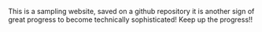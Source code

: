 This is a sampling website, saved on a github repository
it is another sign of great progress to become technically sophisticated! Keep up the progress!!
